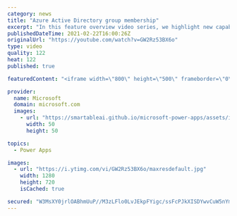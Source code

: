 ```yaml
---
category: news
title: "Azure Active Directory group membership"
excerpt: "In this feature overview video series, we highlight new capabilities included in the latest update to Microsoft Power Apps.  Power Apps Dataverse provides record level security to Azure Active Directory group membership types. Admins can easily set up and assign permissions to different Azure AD users,"
publishedDateTime: 2021-02-22T16:00:26Z
originalUrl: "https://youtube.com/watch?v=GW2Rz53BX6o"
type: video
quality: 122
heat: 122
published: true

featuredContent: "<iframe width=\"800\" height=\"500\" frameborder=\"0\" src=\"https://www.youtube.com/embed/GW2Rz53BX6o\" allow=\"accelerometer; autoplay; encrypted-media; gyroscope; picture-in-picture\" allowfullscreen></iframe>"

provider:
  name: Microsoft
  domain: microsoft.com
  images:
    - url: "https://smartableai.github.io/microsoft-power-apps/assets/images/organizations/microsoft.com-50x50.jpg"
      width: 50
      height: 50

topics:
  - Power Apps

images:
  - url: "https://i.ytimg.com/vi/GW2Rz53BX6o/maxresdefault.jpg"
    width: 1280
    height: 720
    isCached: true

secured: "W3MsXY0jrlOABhmUuP//M3zLFlo0LvJEkpFYigc/ssFcPJkXISDYwvCuW5nYm/lAlAc/fEzGw/GfDX4Fj5lRBFNxs+G/nh0AiXTpsBdY99AYhMENM/h708wjvelG6gjeWS+2aqv/3JpN8TnwhFbKrbyiNRyHHsp2jWwxrSi0z0I1Mn1UiiD61oPT8gzJgFWJPl8v8/pgnmJVVlg2w82y/NUdWBoMmYtyF0rUO+1oVTbBl48iD4238zW3Y00wSW8Mphysne1cy6GWQvNrhAlc+lXbzCMF/ijQp60T6qy8gUIXUqs1/mmxM/40A5h1Rv3QMBWIeZd9YZWsYIIVWe4rfABwFEkxv7KnED49EMDOcims/D8xszwYUS8suwiVKs6eyzi/3cTfzuyQra44Z8tkFRrZ9GZ7UQukx6V/42qp2zpt9uKX/000NzGQa9VU2n0c;FJBNfAyd6fPUflv9NX5BnQ=="
---
```


